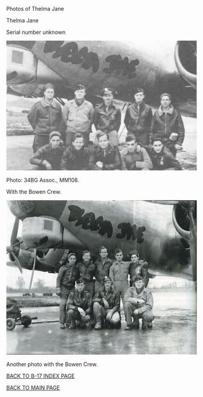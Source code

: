 
Photos of Thelma Jane






 




Thelma Jane  

Serial number unknown  
  

![](ThelmaJane.jpg)  

Photo: 34BG Assoc., MM108.  

With the Bowen Crew.  
  

![](ThelmaJane01.jpg)  

Another photo with the Bowen Crew.  
  

[BACK TO B-17 INDEX PAGE](ValorToVictory/000b17s.md)  

[BACK TO MAIN PAGE](ValorToVictory/index.html)


